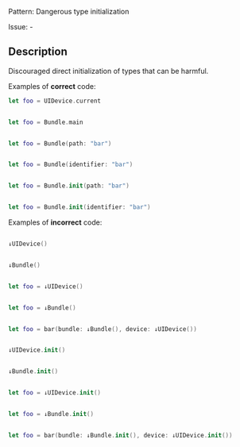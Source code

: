 Pattern: Dangerous type initialization

Issue: -

## Description

Discouraged direct initialization of types that can be harmful.

Examples of **correct** code:
```swift
let foo = UIDevice.current


let foo = Bundle.main


let foo = Bundle(path: "bar")


let foo = Bundle(identifier: "bar")


let foo = Bundle.init(path: "bar")


let foo = Bundle.init(identifier: "bar")

```
Examples of **incorrect** code:
```swift

↓UIDevice()


↓Bundle()


let foo = ↓UIDevice()


let foo = ↓Bundle()


let foo = bar(bundle: ↓Bundle(), device: ↓UIDevice())


↓UIDevice.init()


↓Bundle.init()


let foo = ↓UIDevice.init()


let foo = ↓Bundle.init()


let foo = bar(bundle: ↓Bundle.init(), device: ↓UIDevice.init())

```
